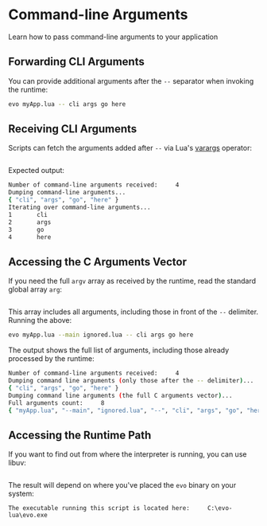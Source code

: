 # Command-line Arguments

Learn how to pass command-line arguments to your application

## Forwarding CLI Arguments

You can provide additional arguments after the  ``--`` separator when invoking the runtime:

```bash
evo myApp.lua -- cli args go here
```

## Receiving CLI Arguments

Scripts can fetch the arguments added after ``--`` via Lua's [varargs](https://www.lua.org/pil/5.2.html) operator:

```lua title="Example: Arguments passed through varargs" source=cli-app-args.lua
```

Expected output:

```bash
Number of command-line arguments received:     4
Dumping command-line arguments...
{ "cli", "args", "go", "here" }
Iterating over command-line arguments...
1       cli
2       args
3       go
4       here
```

## Accessing the C Arguments Vector

If you need the full ``argv`` array as received by the runtime, read the standard global array ``arg``:

```lua title="Example: Reading argv from Lua scripts" source=cli-global-arg.lua
```

This array includes all arguments, including those in front of the ``--`` delimiter. Running the above:

```bash
evo myApp.lua --main ignored.lua -- cli args go here
```

The output shows the full list of arguments, including those already processed by the runtime:

```bash
Number of command-line arguments received:     4
Dumping command line arguments (only those after the -- delimiter)...
{ "cli", "args", "go", "here" }
Dumping command line arguments (the full C arguments vector)...
Full arguments count:     8
{ "myApp.lua", "--main", "ignored.lua", "--", "cli", "args", "go", "here" }
```

## Accessing the Runtime Path

If you want to find out from where the interpreter is running, you can use libuv:

```lua title="Example: Retrieving the executable name" source=uv-exepath.lua
```

The result will depend on where you've placed the ``evo`` binary on your system:

```shell
The executable running this script is located here:     C:\evo-lua\evo.exe
```
